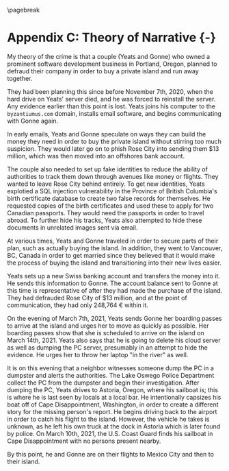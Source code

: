 \pagebreak

# Appendix C: Theory of Narrative {-}

My theory of the crime is that a couple (Yeats and Gonne) who owned a prominent software development business in Portland, Oregon, planned to defraud their company in order to buy a private island and run away together.

They had been planning this since before November 7th, 2020, when the hard drive on Yeats' server died, and he was forced to reinstall the server. Any evidence earlier than this point is lost. Yeats joins his computer to the `byzantiumus.com` domain, installs email software, and begins communicating with Gonne again.

In early emails, Yeats and Gonne speculate on ways they can build the money they need in order to buy the private island without stirring too much suspicion. They would later go on to phish Rose City into sending them $13 million, which was then moved into an offshores bank account.

The couple also needed to set up fake identities to reduce the ability of authorities to track them down through avenues like money or flights. They wanted to leave Rose City behind entirely. To get new identities, Yeats explotied a SQL injection vulnerability in the Province of British Columbia's birth certificate database to create two false records for themselves. He requested copies of the birth certificates and used these to apply for two Canadian passports. They would need the passports in order to travel abroad. To further hide his tracks, Yeats also attempted to hide these documents in unrelated images sent via email. 

At various times, Yeats and Gonne traveled in order to secure parts of their plan, such as actually buying the island. In addition, they went to Vancouver, BC, Canada in order to get married since they believed that it would make the process of buying the island and transitioning into their new lives easier.

Yeats sets up a new Swiss banking account and transfers the money into it. He sends this information to Gonne. The account balance sent to Gonne at this time is representative of after they had made the purchase of the island. They had defrauded Rose City of $13 million, and at the point of communication, they had only 248,764 € within it.

On the evening of March 7th, 2021, Yeats sends Gonne her boarding passes to arrive at the island and urges her to move as quickly as possible. Her boarding passes show that she is scheduled to arrive on the island on March 14th, 2021. Yeats also says that he is going to delete his cloud server as well as dumping the PC server, presumably in an attempt to hide the evidence. He urges her to throw her laptop "in the river" as well. 

It is on this evening that a neighbor witnesses someone dump the PC in a dumpster and alerts the authorities. The Lake Oswego Police Department collect the PC from the dumpster and begin their investigation. After dumping the PC, Yeats drives to Astoria, Oregon, where his sailboat is; this is where he is last seen by locals at a local bar. He intentionally capsizes his boat off of Cape Disappointment, Washington, in order to create a different story for the missing person's report. He begins driving back to the airport in order to catch his flight to the island. However, the vehicle he takes is unknown, as he left his own truck at the dock in Astoria which is later found by police. On March 10th, 2021, the U.S. Coast Guard finds his sailboat in Cape Disappointment with no persons present nearby.

By this point, he and Gonne are on their flights to Mexico City and then to their island.
